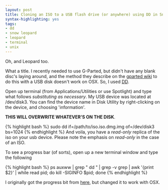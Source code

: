 ```yaml
--- 
layout: post
title: Cloning an ISO to a USB flash drive (or anywhere) using DD in Snow Leopard 10.6 with a progress-ish meter
syntax-highlighting: yes
tags: 
- dd
- snow leopard
- leopard
- terminal
- unix
---
```

Oh, and Leopard too. 

What a title. I recently needed to use G-Parted, but didn't have any blank disc's laying around, and the method they describe on the [gparted wiki][2] to do this with a USB disk doesn't work on OSX. So, I used [DD][3].

Open up terminal (from Applications/Utilities or use Spotlight) and type what follows *substituting as necessary*. My USB device was located at /dev/disk3. You can find the device name in Disk Utility by right-clicking on the device, and choosing 'information'. 

<b>THIS WILL OVERWRITE WHATEVER'S ON THE DISK</b>.

{% highlight bash %}
sudo dd if=/path/to/iso.iso.dmg.img of=/dev/disk3 bs=1024
{% endhighlight %}
And voila, you have a *read-only* replica of the iso on your usb device. Please note the emphasis on *read-only* in the case of an ISO.

To see a progress bar (of sorts), open up a new terminal window and type the following

{% highlight bash %}
ps auxww | grep " dd " | grep -v grep | awk '{print $2}' | while read pid; do kill -SIGINFO $pid; done
{% endhighlight %}

I originally got the progress bit from [here][1], but changed it to work with OSX.

  [1]: http://www.kclug.org/wiki/index.php/Dd_progress
  [2]: http://gparted.sourceforge.net/liveusb.php
  [3]: http://en.wikipedia.org/wiki/Dd_(Unix)

